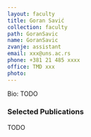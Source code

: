 ```yaml
---
layout: faculty
title: Goran Savić
collection: faculty
path: GoranSavic
name: GoranSavic
zvanje: assistant
email: xxx@uns.ac.rs
phone: +381 21 485 xxxx
office: TMD xxx
photo: 
---
```


Bio: TODO

### Selected Publications

TODO
